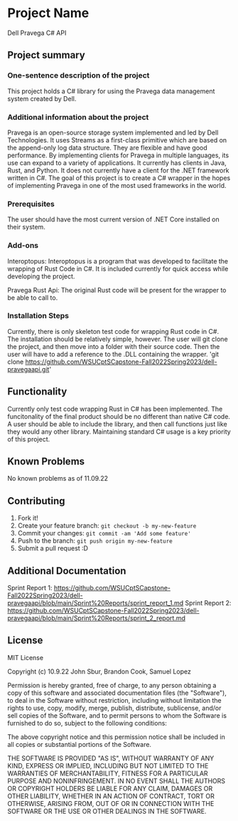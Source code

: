 # Project Name
Dell Pravega C# API
## Project summary

### One-sentence description of the project

This project holds a C# library for using the Pravega data management system created by Dell.

### Additional information about the project

Pravega is an open-source storage system implemented and led by Dell Technologies. It uses Streams as a first-class primitive which are based on the append-only log data structure. They are flexible and have good performance. By implementing clients for Pravega in multiple languages, its use can expand to a variety of applications. It currently has clients in Java, Rust, and Python. It does not currently have a client for the .NET framework written in C#. The goal of this project is to create a C# wrapper in the hopes of implementing Pravega in one of the most used frameworks in the world.

### Prerequisites

The user should have the most current version of .NET Core installed on their system. 

### Add-ons

Interoptopus: Interoptopus is a program that was developed to facilitate the wrapping of Rust Code in C#. It is included currently for quick access while developing the project.

Pravega Rust Api: The original Rust code will be present for the wrapper to be able to call to. 

### Installation Steps

Currently, there is only skeleton test code for wrapping Rust code in C#. The installation should be relatively simple, however. The user will git clone the project, and then move into a folder with their source code. Then the user will have to add a reference to the .DLL containing the wrapper.
'git clone https://github.com/WSUCptSCapstone-Fall2022Spring2023/dell-pravegaapi.git'


## Functionality

Currently only test code wrapping Rust in C# has been implemented. The funcitonality of the final product should be no different than native C# code. A user should be able to include the library, and then call functions just like they would any other library. Maintaining standard C# usage is a key priority of this project.


## Known Problems

No known problems as of 11.09.22


## Contributing

1. Fork it!
2. Create your feature branch: `git checkout -b my-new-feature`
3. Commit your changes: `git commit -am 'Add some feature'`
4. Push to the branch: `git push origin my-new-feature`
5. Submit a pull request :D

## Additional Documentation

Sprint Report 1: https://github.com/WSUCptSCapstone-Fall2022Spring2023/dell-pravegaapi/blob/main/Sprint%20Reports/sprint_report_1.md
Sprint Report 2: https://github.com/WSUCptSCapstone-Fall2022Spring2023/dell-pravegaapi/blob/main/Sprint%20Reports/sprint_2_report.md

## License

MIT License

Copyright (c) 10.9.22 John Sbur, Brandon Cook, Samuel Lopez

Permission is hereby granted, free of charge, to any person obtaining a copy
of this software and associated documentation files (the "Software"), to deal
in the Software without restriction, including without limitation the rights
to use, copy, modify, merge, publish, distribute, sublicense, and/or sell
copies of the Software, and to permit persons to whom the Software is
furnished to do so, subject to the following conditions:

The above copyright notice and this permission notice shall be included in all
copies or substantial portions of the Software.

THE SOFTWARE IS PROVIDED "AS IS", WITHOUT WARRANTY OF ANY KIND, EXPRESS OR
IMPLIED, INCLUDING BUT NOT LIMITED TO THE WARRANTIES OF MERCHANTABILITY,
FITNESS FOR A PARTICULAR PURPOSE AND NONINFRINGEMENT. IN NO EVENT SHALL THE
AUTHORS OR COPYRIGHT HOLDERS BE LIABLE FOR ANY CLAIM, DAMAGES OR OTHER
LIABILITY, WHETHER IN AN ACTION OF CONTRACT, TORT OR OTHERWISE, ARISING FROM,
OUT OF OR IN CONNECTION WITH THE SOFTWARE OR THE USE OR OTHER DEALINGS IN THE
SOFTWARE.
